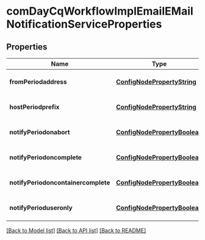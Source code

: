 # comDayCqWorkflowImplEmailEMailNotificationServiceProperties

## Properties
Name | Type | Description | Notes
------------ | ------------- | ------------- | -------------
**fromPeriodaddress** | [**ConfigNodePropertyString**](ConfigNodePropertyString.md) |  | [optional] [default to null]
**hostPeriodprefix** | [**ConfigNodePropertyString**](ConfigNodePropertyString.md) |  | [optional] [default to null]
**notifyPeriodonabort** | [**ConfigNodePropertyBoolean**](ConfigNodePropertyBoolean.md) |  | [optional] [default to null]
**notifyPeriodoncomplete** | [**ConfigNodePropertyBoolean**](ConfigNodePropertyBoolean.md) |  | [optional] [default to null]
**notifyPeriodoncontainercomplete** | [**ConfigNodePropertyBoolean**](ConfigNodePropertyBoolean.md) |  | [optional] [default to null]
**notifyPerioduseronly** | [**ConfigNodePropertyBoolean**](ConfigNodePropertyBoolean.md) |  | [optional] [default to null]

[[Back to Model list]](../README.md#documentation-for-models) [[Back to API list]](../README.md#documentation-for-api-endpoints) [[Back to README]](../README.md)


